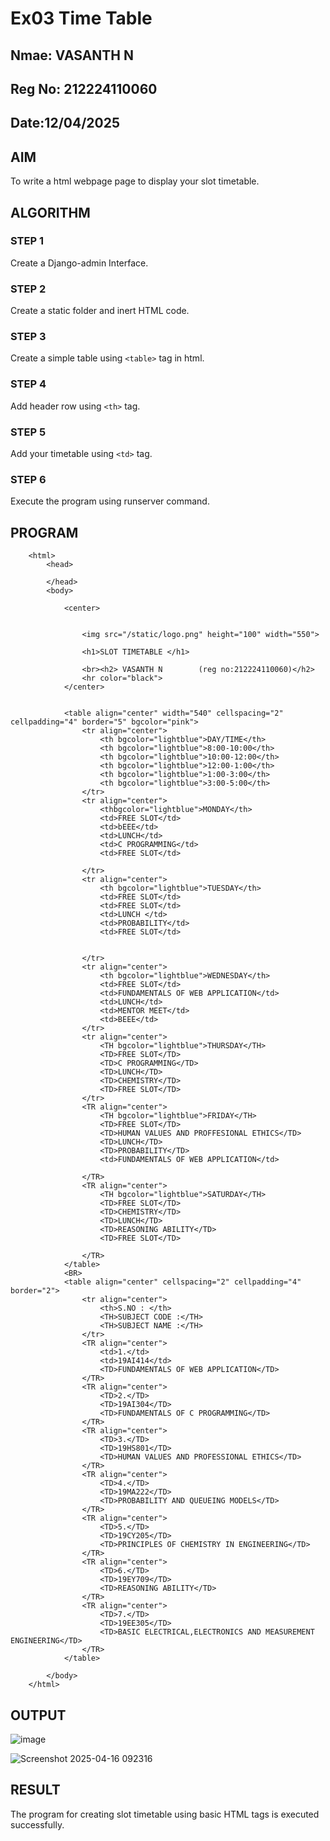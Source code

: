 # Ex03 Time Table
## Nmae: VASANTH N
## Reg No: 212224110060
## Date:12/04/2025

## AIM
To write a html webpage page to display your slot timetable.

## ALGORITHM
### STEP 1
Create a Django-admin Interface.

### STEP 2
Create a static folder and inert HTML code.

### STEP 3
Create a simple table using ```<table>``` tag in html.

### STEP 4
Add header row using ```<th>``` tag.

### STEP 5
Add your timetable using ```<td>``` tag.

### STEP 6
Execute the program using runserver command.

## PROGRAM
        <html>
            <head>
                
            </head>
            <body>
                
                <center>
                    
                    
                    <img src="/static/logo.png" height="100" width="550">
                    
                    <h1>SLOT TIMETABLE </h1>
        
                    <br><h2> VASANTH N        (reg no:212224110060)</h2>
                    <hr color="black">
                </center>
                
                
                <table align="center" width="540" cellspacing="2" cellpadding="4" border="5" bgcolor="pink">
                    <tr align="center">
                        <th bgcolor="lightblue">DAY/TIME</th>
                        <th bgcolor="lightblue">8:00-10:00</th>
                        <th bgcolor="lightblue">10:00-12:00</th>
                        <th bgcolor="lightblue">12:00-1:00</th>
                        <th bgcolor="lightblue">1:00-3:00</th>
                        <th bgcolor="lightblue">3:00-5:00</th>
                    </tr>
                    <tr align="center">
                        <thbgcolor="lightblue">MONDAY</th>
                        <td>FREE SLOT</td>
                        <td>bEEE</td>
                        <td>LUNCH</td>
                        <td>C PROGRAMMING</td>
                        <td>FREE SLOT</td>
                        
                    </tr>
                    <tr align="center">
                        <th bgcolor="lightblue">TUESDAY</th>
                        <td>FREE SLOT</td>
                        <td>FREE SLOT</td>
                        <td>LUNCH </td>
                        <td>PROBABILITY</td>
                        <td>FREE SLOT</td>
                        
                        
                    </tr>
                    <tr align="center">
                        <th bgcolor="lightblue">WEDNESDAY</th>
                        <td>FREE SLOT</td>
                        <td>FUNDAMENTALS OF WEB APPLICATION</td>
                        <td>LUNCH</td>
                        <td>MENTOR MEET</td>
                        <td>BEEE</td>
                    </tr>
                    <tr align="center">
                        <TH bgcolor="lightblue">THURSDAY</TH>
                        <TD>FREE SLOT</TD>
                        <TD>C PROGRAMMING</TD>
                        <TD>LUNCH</TD>
                        <TD>CHEMISTRY</TD>
                        <TD>FREE SLOT</TD>
                    </tr>
                    <TR align="center">
                        <TH bgcolor="lightblue">FRIDAY</TH>
                        <TD>FREE SLOT</TD>
                        <TD>HUMAN VALUES AND PROFFESIONAL ETHICS</TD>
                        <TD>LUNCH</TD>
                        <TD>PROBABILITY</TD>
                        <td>FUNDAMENTALS OF WEB APPLICATION</td>
        
                    </TR>
                    <TR align="center">
                        <TH bgcolor="lightblue">SATURDAY</TH>
                        <TD>FREE SLOT</TD>
                        <TD>CHEMISTRY</TD>
                        <TD>LUNCH</TD>
                        <TD>REASONING ABILITY</TD>
                        <TD>FREE SLOT</TD>
        
                    </TR>
                </table>
                <BR>
                <table align="center" cellspacing="2" cellpadding="4" border="2">
                    <tr align="center">
                        <th>S.NO : </th>
                        <TH>SUBJECT CODE :</TH>
                        <TH>SUBJECT NAME :</TH>
                    </tr>
                    <TR align="center">
                        <td>1.</td>
                        <td>19AI414</td>
                        <TD>FUNDAMENTALS OF WEB APPLICATION</TD>
                    </TR>
                    <TR align="center">
                        <TD>2.</TD>
                        <TD>19AI304</TD>
                        <TD>FUNDAMENTALS OF C PROGRAMMING</TD>
                    </TR>
                    <TR align="center">
                        <TD>3.</TD>
                        <TD>19HS801</TD>
                        <TD>HUMAN VALUES AND PROFESSIONAL ETHICS</TD>
                    </TR>
                    <TR align="center">
                        <TD>4.</TD>
                        <TD>19MA222</TD>
                        <TD>PROBABILITY AND QUEUEING MODELS</TD>
                    </TR>
                    <TR align="center">
                        <TD>5.</TD>
                        <TD>19CY205</TD>
                        <TD>PRINCIPLES OF CHEMISTRY IN ENGINEERING</TD>
                    </TR>
                    <TR align="center">
                        <TD>6.</TD>
                        <TD>19EY709</TD>
                        <TD>REASONING ABILITY</TD>
                    </TR>
                    <TR align="center">
                        <TD>7.</TD>
                        <TD>19EE305</TD>
                        <TD>BASIC ELECTRICAL,ELECTRONICS AND MEASUREMENT ENGINEERING</TD>
                    </TR>
                </table>
                
            </body>
        </html>

## OUTPUT
![image](https://github.com/user-attachments/assets/70473203-a408-4574-a1fb-31ffd3c3a357)


![Screenshot 2025-04-16 092316](https://github.com/user-attachments/assets/fa60104a-864e-48fa-8b38-4c4b314f984c)


## RESULT
The program for creating slot timetable using basic HTML tags is executed successfully.
